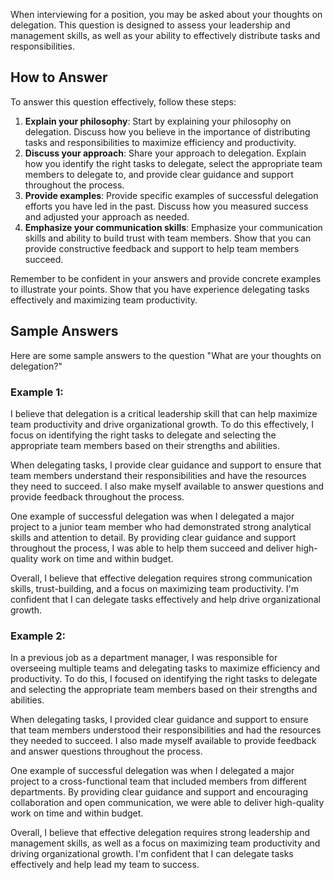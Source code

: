 
When interviewing for a position, you may be asked about your thoughts on delegation. This question is designed to assess your leadership and management skills, as well as your ability to effectively distribute tasks and responsibilities.

How to Answer
-------------

To answer this question effectively, follow these steps:

1. **Explain your philosophy**: Start by explaining your philosophy on delegation. Discuss how you believe in the importance of distributing tasks and responsibilities to maximize efficiency and productivity.
2. **Discuss your approach**: Share your approach to delegation. Explain how you identify the right tasks to delegate, select the appropriate team members to delegate to, and provide clear guidance and support throughout the process.
3. **Provide examples**: Provide specific examples of successful delegation efforts you have led in the past. Discuss how you measured success and adjusted your approach as needed.
4. **Emphasize your communication skills**: Emphasize your communication skills and ability to build trust with team members. Show that you can provide constructive feedback and support to help team members succeed.

Remember to be confident in your answers and provide concrete examples to illustrate your points. Show that you have experience delegating tasks effectively and maximizing team productivity.

Sample Answers
--------------

Here are some sample answers to the question "What are your thoughts on delegation?"

### Example 1:

I believe that delegation is a critical leadership skill that can help maximize team productivity and drive organizational growth. To do this effectively, I focus on identifying the right tasks to delegate and selecting the appropriate team members based on their strengths and abilities.

When delegating tasks, I provide clear guidance and support to ensure that team members understand their responsibilities and have the resources they need to succeed. I also make myself available to answer questions and provide feedback throughout the process.

One example of successful delegation was when I delegated a major project to a junior team member who had demonstrated strong analytical skills and attention to detail. By providing clear guidance and support throughout the process, I was able to help them succeed and deliver high-quality work on time and within budget.

Overall, I believe that effective delegation requires strong communication skills, trust-building, and a focus on maximizing team productivity. I'm confident that I can delegate tasks effectively and help drive organizational growth.

### Example 2:

In a previous job as a department manager, I was responsible for overseeing multiple teams and delegating tasks to maximize efficiency and productivity. To do this, I focused on identifying the right tasks to delegate and selecting the appropriate team members based on their strengths and abilities.

When delegating tasks, I provided clear guidance and support to ensure that team members understood their responsibilities and had the resources they needed to succeed. I also made myself available to provide feedback and answer questions throughout the process.

One example of successful delegation was when I delegated a major project to a cross-functional team that included members from different departments. By providing clear guidance and support and encouraging collaboration and open communication, we were able to deliver high-quality work on time and within budget.

Overall, I believe that effective delegation requires strong leadership and management skills, as well as a focus on maximizing team productivity and driving organizational growth. I'm confident that I can delegate tasks effectively and help lead my team to success.
